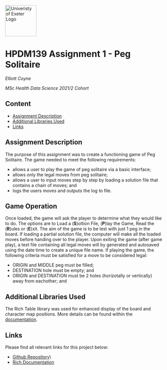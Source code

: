 <img src="https://cdn.freelogovectors.net/wp-content/uploads/2020/01/university-of-exeter-logo.png" alt="Univeristy of Exeter Logo" width="100"/>

# HPDM139 Assignment 1 - Peg Solitaire
*Elliott Coyne*

*MSc Health Data Science 2021/2 Cohort*

## Content
- [Assignment Description](#assignment-description)
- [Additional Libraries Used](#additional-libraries-used)
- [Links](#links)

## Assignment Description
The purpose of this assignment was to create a functioning game of Peg Solitaire. The game needed to meet the following requirements:
* allows a user to play the game of peg solitaire via a basic interface;
* allows only the legal moves from peg solitaire;
* allows a user to input moves step by step by loading a solution file that contains a chain of moves; and
* logs the users moves and outputs the log to file.

## Game Operation
Once loaded, the game will ask the player to determine what they would like to do. The options are to Load a (**S**)oltion File, (**P**)lay the Game, Read the (**R**)ules or (**E**)xit.
The aim of the game is to be lest with just 1 peg in the board.
If loading a partial solution file, the computer will make all the loaded moves before handing over to the player.
Upon exiting the game (after game play), a text file containing all legal moves will by generated and autosaved using the date time to create a unique file name.
If playing the game, the following criteria must be satisfied for a move to be considered legal:
* ORIGIN and MIDDLE peg must be filled;
* DESTINATION hole must be empty; and
* ORIGIN and DESTINATION must be 2 holes (horizotally or vertically) away from eachother; and

## Additional Libraries Used
The Rich Table library was used for enhanced display of the board and character map positions. More details can be found within the [documentation](https://rich.readthedocs.io/en/stable/introduction.html).

## Links
Please find all relevant links for this project below:

- [Github Repository](https://github.com/tristar82/Peg_Solitaire)\
- [Rich Documentation](https://rich.readthedocs.io/en/stable/introduction.html)